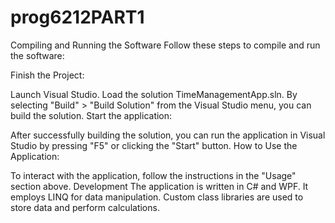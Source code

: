 # prog6212PART1
Compiling and Running the Software
Follow these steps to compile and run the software:

Finish the Project:

Launch Visual Studio.
Load the solution TimeManagementApp.sln.
By selecting "Build" > "Build Solution" from the Visual Studio menu, you can build the solution.
Start the application:

After successfully building the solution, you can run the application in Visual Studio by pressing "F5" or clicking the "Start" button.
How to Use the Application:

To interact with the application, follow the instructions in the "Usage" section above.
Development
The application is written in C# and WPF.
It employs LINQ for data manipulation.
Custom class libraries are used to store data and perform calculations.
